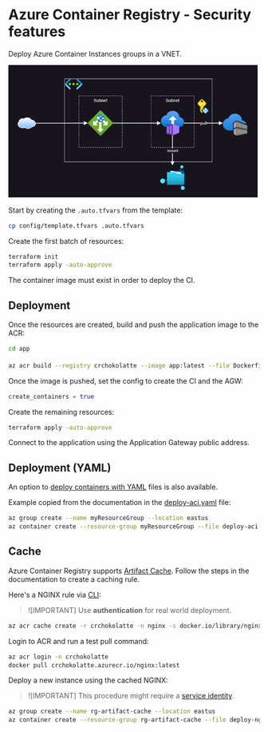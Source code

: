 # Azure Container Registry - Security features

Deploy Azure Container Instances groups in a VNET.

<img src=".assets/azure-ci.png" width=500/>

Start by creating the `.auto.tfvars` from the template:

```sh
cp config/template.tfvars .auto.tfvars
```

Create the first batch of resources:

```sh
terraform init
terraform apply -auto-approve
```

The container image must exist in order to deploy the CI.

## Deployment

Once the resources are created, build and push the application image to the ACR:

```sh
cd app

az acr build --registry crchokolatte --image app:latest --file Dockerfile.amd64 .
```

Once the image is pushed, set the config to create the CI and the AGW:

```terraform
create_containers = true
```

Create the remaining resources:

```sh
terraform apply -auto-approve
```

Connect to the application using the Application Gateway public address.

## Deployment (YAML)

An option to [deploy containers with YAML][1] files is also available.

Example copied from the documentation in the [deploy-aci.yaml](./deploy-aci.yaml) file:

```sh
az group create --name myResourceGroup --location eastus
az container create --resource-group myResourceGroup --file deploy-aci.yaml
```

## Cache

Azure Container Registry supports [Artifact Cache][2]. Follow the steps in the documentation to create a caching rule.

Here's a NGINX rule via [CLI][3]:

> ![IMPORTANT]
> Use **authentication** for real world deployment.

```sh
az acr cache create -r crchokolatte -n nginx -s docker.io/library/nginx -t nginx
```

Login to ACR and run a test pull command:

```sh
az acr login -n crchokolatte
docker pull crchokolatte.azurecr.io/nginx:latest
```

Deploy a new instance using the cached NGINX:

> ![IMPORTANT]
> This procedure might require a [service identity][4].

```sh
az group create --name rg-artifact-cache --location eastus
az container create --resource-group rg-artifact-cache --file deploy-nginx-cached.yaml
```

[1]: https://learn.microsoft.com/en-us/azure/container-instances/container-instances-multi-container-yaml#deploy-the-container-group
[2]: https://learn.microsoft.com/en-us/azure/container-registry/tutorial-artifact-cache
[3]: https://learn.microsoft.com/en-us/azure/container-registry/tutorial-enable-artifact-cache-cli
[4]: https://learn.microsoft.com/en-us/answers/questions/1289158/container-image-unable-to-pull-private-azure-conta
